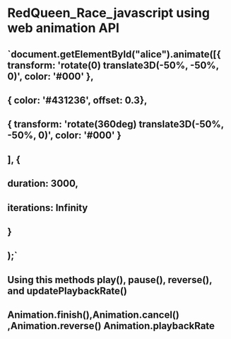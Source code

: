 # RedQueen_Race_javascript using web animation API

## `document.getElementById("alice").animate([{ transform: 'rotate(0) translate3D(-50%, -50%, 0)', color: '#000' },
##    { color: '#431236', offset: 0.3},
##    { transform: 'rotate(360deg) translate3D(-50%, -50%, 0)', color: '#000' }
##  ], {
##    duration: 3000,
##      iterations: Infinity
##  }
## );`

## Using this methods play(), pause(), reverse(), and updatePlaybackRate()

## Animation.finish(),Animation.cancel() ,Animation.reverse() Animation.playbackRate
